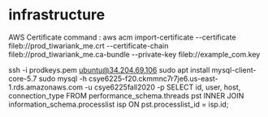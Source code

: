 # infrastructure


AWS Certificate command : aws acm import-certificate --certificate fileb://prod_tiwariank_me.crt --certificate-chain fileb://prod_tiwariank_me.ca-bundle --private-key fileb://example_com.key


ssh -i prodkeys.pem ubuntu@34.204.69.106
sudo apt install mysql-client-core-5.7
sudo mysql -h csye6225-f20.ckmmnc7r7je6.us-east-1.rds.amazonaws.com -u csye6225fall2020 -p
SELECT id, user, host, connection_type FROM performance_schema.threads pst INNER JOIN information_schema.processlist isp ON pst.processlist_id = isp.id;